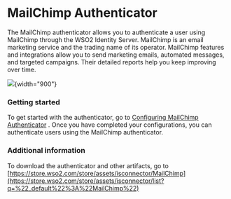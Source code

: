 # MailChimp Authenticator

The MailChimp authenticator allows you to authenticate a user using
MailChimp through the WSO2 Identity Server. MailChimp is an email
marketing service and the trading name of its operator.
MailChimp features and integrations allow you to send marketing emails,
automated messages, and targeted campaigns. Their detailed reports help
you keep improving over time.

![](attachments/49092742/76746257.png){width="900"}  

### Getting started

To get started with the authenticator, go to [Configuring MailChimp
Authenticator](https://docs.wso2.com/display/ISCONNECTORS/Configuring+MailChimp+Authenticator)
. Once you have completed your configurations, you can authenticate
users using the MailChimp authenticator.

### Additional information

To download the authenticator and other artifacts, go to
[https://store.wso2.com/store/assets/isconnector/MailChimp](https://store.wso2.com/store/assets/isconnector/list?q=%22_default%22%3A%22MailChimp%22)
